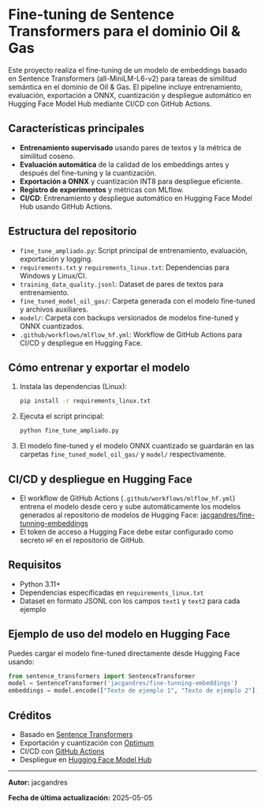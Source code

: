 # Fine-tuning de Sentence Transformers para el dominio Oil & Gas

Este proyecto realiza el fine-tuning de un modelo de embeddings basado en Sentence Transformers (all-MiniLM-L6-v2) para tareas de similitud semántica en el dominio de Oil & Gas. El pipeline incluye entrenamiento, evaluación, exportación a ONNX, cuantización y despliegue automático en Hugging Face Model Hub mediante CI/CD con GitHub Actions.

## Características principales
- **Entrenamiento supervisado** usando pares de textos y la métrica de similitud coseno.
- **Evaluación automática** de la calidad de los embeddings antes y después del fine-tuning y la cuantización.
- **Exportación a ONNX** y cuantización INT8 para despliegue eficiente.
- **Registro de experimentos** y métricas con MLflow.
- **CI/CD**: Entrenamiento y despliegue automático en Hugging Face Model Hub usando GitHub Actions.

## Estructura del repositorio
- `fine_tune_ampliado.py`: Script principal de entrenamiento, evaluación, exportación y logging.
- `requirements.txt` y `requirements_linux.txt`: Dependencias para Windows y Linux/CI.
- `training_data_quality.jsonl`: Dataset de pares de textos para entrenamiento.
- `fine_tuned_model_oil_gas/`: Carpeta generada con el modelo fine-tuned y archivos auxiliares.
- `model/`: Carpeta con backups versionados de modelos fine-tuned y ONNX cuantizados.
- `.github/workflows/mlflow_hf.yml`: Workflow de GitHub Actions para CI/CD y despliegue en Hugging Face.

## Cómo entrenar y exportar el modelo
1. Instala las dependencias (Linux):
   ```bash
   pip install -r requirements_linux.txt
   ```
2. Ejecuta el script principal:
   ```bash
   python fine_tune_ampliado.py
   ```
3. El modelo fine-tuned y el modelo ONNX cuantizado se guardarán en las carpetas `fine_tuned_model_oil_gas/` y `model/` respectivamente.

## CI/CD y despliegue en Hugging Face
- El workflow de GitHub Actions (`.github/workflows/mlflow_hf.yml`) entrena el modelo desde cero y sube automáticamente los modelos generados al repositorio de modelos de Hugging Face: [jacgandres/fine-tunning-embeddings](https://huggingface.co/jacgandres/fine-tunning-embeddings)
- El token de acceso a Hugging Face debe estar configurado como secreto `HF` en el repositorio de GitHub.

## Requisitos
- Python 3.11+
- Dependencias especificadas en `requirements_linux.txt`
- Dataset en formato JSONL con los campos `text1` y `text2` para cada ejemplo

## Ejemplo de uso del modelo en Hugging Face
Puedes cargar el modelo fine-tuned directamente desde Hugging Face usando:
```python
from sentence_transformers import SentenceTransformer
model = SentenceTransformer('jacgandres/fine-tunning-embeddings')
embeddings = model.encode(["Texto de ejemplo 1", "Texto de ejemplo 2"])
```

## Créditos
- Basado en [Sentence Transformers](https://www.sbert.net/)
- Exportación y cuantización con [Optimum](https://huggingface.co/docs/optimum/index)
- CI/CD con [GitHub Actions](https://github.com/features/actions)
- Despliegue en [Hugging Face Model Hub](https://huggingface.co/)

---

**Autor:** jacgandres

**Fecha de última actualización:** 2025-05-05
